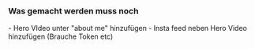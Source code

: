 <h3>Was gemacht werden muss noch</h3>
 - Hero VIdeo unter "about me" hinzufügen
 - Insta feed neben Hero Video hinzufügen (Brauche Token etc) 

 
